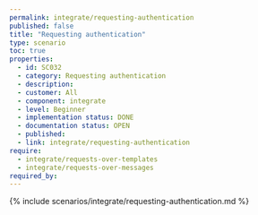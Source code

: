 ```yaml
---
permalink: integrate/requesting-authentication
published: false
title: "Requesting authentication"
type: scenario
toc: true
properties:
  - id: SC032
  - category: Requesting authentication
  - description:
  - customer: All
  - component: integrate
  - level: Beginner
  - implementation status: DONE
  - documentation status: OPEN
  - published:
  - link: integrate/requesting-authentication
require:
  - integrate/requests-over-templates
  - integrate/requests-over-messages
required_by:
---
```


{% include scenarios/integrate/requesting-authentication.md %}

